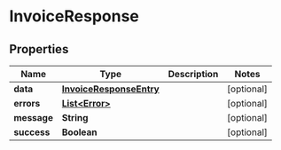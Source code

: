 # InvoiceResponse

## Properties
| Name        | Type                                                | Description | Notes      |
| ----------- | --------------------------------------------------- | ----------- | ---------- |
| **data**    | [**InvoiceResponseEntry**](InvoiceResponseEntry.md) |             | [optional] |
| **errors**  | [**List&lt;Error&gt;**](Error.md)                   |             | [optional] |
| **message** | **String**                                          |             | [optional] |
| **success** | **Boolean**                                         |             | [optional] |
